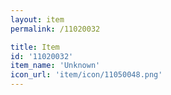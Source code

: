 ```yaml
---
layout: item
permalink: /11020032

title: Item
id: '11020032'
item_name: 'Unknown'
icon_url: 'item/icon/11050048.png'
---
```

